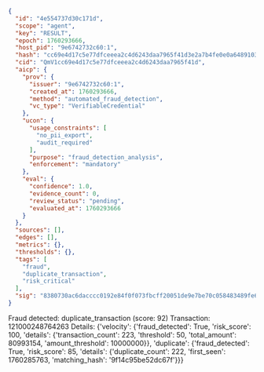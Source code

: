```json
{
  "id": "4e554737d30c171d",
  "scope": "agent",
  "key": "RESULT",
  "epoch": 1760293666,
  "host_pid": "9e6742732c60:1",
  "hash": "cc69e4d17c5e77dfceeea2c4d6243daa7965f41d3e2a7b4fe0e0a6489103e5e6",
  "cid": "QmV1cc69e4d17c5e77dfceeea2c4d6243daa7965f41d",
  "aicp": {
    "prov": {
      "issuer": "9e6742732c60:1",
      "created_at": 1760293666,
      "method": "automated_fraud_detection",
      "vc_type": "VerifiableCredential"
    },
    "ucon": {
      "usage_constraints": [
        "no_pii_export",
        "audit_required"
      ],
      "purpose": "fraud_detection_analysis",
      "enforcement": "mandatory"
    },
    "eval": {
      "confidence": 1.0,
      "evidence_count": 0,
      "review_status": "pending",
      "evaluated_at": 1760293666
    }
  },
  "sources": [],
  "edges": [],
  "metrics": {},
  "thresholds": {},
  "tags": [
    "fraud",
    "duplicate_transaction",
    "risk_critical"
  ],
  "sig": "8380730ac6dacccc0192e84f0f073fbcff20051de9e7be70c058483489fe6aa8"
}
```

Fraud detected: duplicate_transaction (score: 92)
Transaction: 121000248764263
Details: {'velocity': {'fraud_detected': True, 'risk_score': 100, 'details': {'transaction_count': 223, 'threshold': 50, 'total_amount': 80993154, 'amount_threshold': 10000000}}, 'duplicate': {'fraud_detected': True, 'risk_score': 85, 'details': {'duplicate_count': 222, 'first_seen': 1760285763, 'matching_hash': '9f14c95be52dc67f'}}}